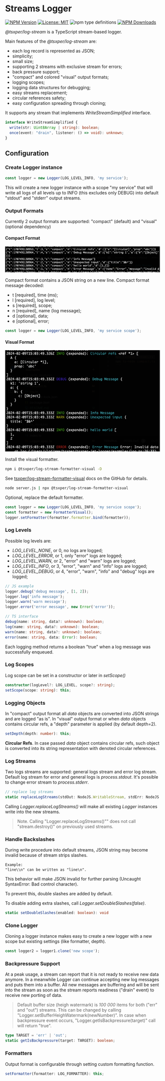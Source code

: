 # Streams Logger

[![NPM Version](https://img.shields.io/npm/v/@tsxper/log-stream.svg?style=flat-square)](https://www.npmjs.com/package/@tsxper/log-stream)
[![License: MIT](https://img.shields.io/badge/License-MIT-yellow.svg?style=flat-square)](LICENSE)
![npm type definitions](https://img.shields.io/npm/types/@tsxper/log-stream)
[![NPM Downloads](https://img.shields.io/npm/dt/@tsxper/log-stream.svg?style=flat-square)](https://www.npmjs.com/package/@tsxper/log-stream)

*@tsxper/log-stream* is a TypeScript stream-based logger.

Main features of the *@tsxper/log-stream* are:
- each log record is represented as JSON;
- simplicity;
- small size;
- supporting 2 streams with exclusive stream for errors;
- back pressure support;
- "compact" and colored "visual" output formats;
- logging scopes;
- logging data structures for debugging;
- easy streams replacement;
- circular references safety;
- easy configuration spreading through cloning;

It supports any stream that implements *WriteStreamSimplified* interface.
```TypeScript
interface WriteStreamSimplified {
  write(str: Uint8Array | string): boolean;
  once(event: "drain", listener: () => void): unknown;
}
```

## Configuration

### Create Logger instance

```JavaScript
const logger = new Logger(LOG_LEVEL_INFO, 'my service');
```
This will create a new logger instance with a scope "my service" that will write all logs of all levels up to INFO (this excludes only DEBUG) into default "stdout" and "stderr" output streams.

### Output Formats

Currently 2 output formats are supported: "compact" (default) and "visual" (optional dependency)

#### Compact Format
![Compact Format](https://raw.githubusercontent.com/tsxper/log-stream/main/examples/compact.png)

Compact format contains a JSON string on a new line.
Compact format message decoded:
- t [required], time (ms);
- l [required], log level;
- s [required], scope;
- n [required], name (log message);
- d [optional], data;
- e [optional], error;

```JavaScript
const logger = new Logger(LOG_LEVEL_INFO, 'my service scope');
```

#### Visual Format
![Visual Format](https://raw.githubusercontent.com/tsxper/log-stream/main/examples/visual.png)

Install the visual formatter.
```bash
npm i @tsxper/log-stream-formatter-visual -D
```

See [tsxper/log-stream-formatter-visual](https://github.com/tsxper/log-stream-formatter-visual) docs on the GitHub for details.

```bash
node server.js | npx @tsxper/log-stream-formatter-visual
```

Optional, replace the default formatter.
```JavaScript
const logger = new Logger(LOG_LEVEL_INFO, 'my service scope');
const formatter = new FormatterVisual();
logger.setFormatter(formatter.formatter.bind(formatter));
```

### Log Levels
Possible log levels are:
- *LOG_LEVEL_NONE*, or 0, no logs are logged;
- *LOG_LEVEL_ERROR*, or 1, only "error" logs are logged;
- *LOG_LEVEL_WARN*, or 2, "error" and "warn" logs are logged;
- *LOG_LEVEL_INFO*, or 3, "error", "warn" and "info" logs are logged;
- *LOG_LEVEL_DEBUG*, or 4, "error", "warn", "info" and "debug" logs are logged;

```JavaScript
// JS example
logger.debug('debug message', [1, 2]);
logger.log('info message');
logger.warn('warn message');
logger.error('error message', new Error('error'));
```

```TypeScript
// TS interface
debug(name: string, data?: unknown): boolean;
log(name: string, data?: unknown): boolean;
warn(name: string, data?: unknown): boolean;
error(name: string, data: Error): boolean;
```

Each logging method returns a boolean "true" when a log message was successfully enqueued.

### Log Scopes
Log scope can be set in a constructor or later in *setScope()*

```TypeScript
constructor(logLevel?: LOG_LEVEL, scope?: string);
setScope(scope: string): this;
```

### Logging Objects
In "compact" output format all *data* objects are converted into JSON strings and are logged "as is".
In "visual" output format or when *data* objects contains circular refs, a "depth" parameter is applied
(by default depth=2).

```TypeScript
setDepth(depth: number): this;
```

**Circular Refs**.
In case passed *data* object contains circular refs, such object is converted into its string representation with denoted circular references.

### Log Streams
Two logs streams are supported: general logs stream and error log stream.
Default log stream for error and general logs is *process.stdout*.
It's possible to change error stream to *process.stderr*.

```TypeScript
// replace log streams
static replaceLogStreams(stdOut: NodeJS.WritableStream, stdErr: NodeJS.WritableStream): void;
```
Calling *Logger.replaceLogStreams()* will make all existing *Logger* instances write into the new streams.
> Note. Calling "Logger.replaceLogStreams()"" does not call "stream.destroy()" on previously used streams.

### Handle Backslashes
During write procedure into default streams, JSON string may become invalid because of stream strips slashes.

```text
Example: 
"line\\n" can be written as "line\n".
```

This behavior will make JSON invalid for further parsing (Uncaught SyntaxError: Bad control character).

To prevent this, double slashes are added by default.

To disable adding extra slashes, call *Logger.setDoubleSlashes(false)*.

```TypeScript
static setDoubleSlashes(enabled: boolean): void
``` 

### Clone Logger
Cloning a logger instance makes easy to create a new logger with a new scope but existing settings (like formatter, depth).

```JavaScript
const logger2 = logger1.clone('new scope');
```

### Backpressure Support
At a peak usage, a stream can report that it is not ready to receive new data anymore.
In a meanwhile Logger can continue accepting new log messages and puts them into a buffer.
All new messages are buffering and will be sent into the stream as soon as the stream reports readiness ("drain" event) to receive new porting of data.

> Default buffer size (heigh watermark) is *100 000* items for both ("err" and "out") streams.
> This can be changed by calling "Logger.setBufferHeighWatermark(newNumber)".
> In case when backpressure event occurs, "Logger.getIsBackpressure(target)" call will return "true".

```TypeScript
type TARGET = 'err' | 'out';
static getIsBackpressure(target: TARGET): boolean;
```

### Formatters
Output format is configurable through setting custom formatting function.

```TypeScript
setFormatter(formatter: LOG_FORMATTER): this;
```
